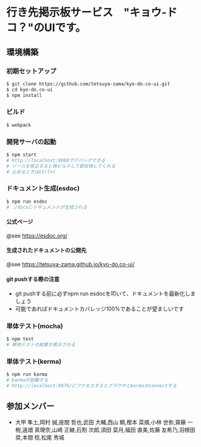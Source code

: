 # 行き先掲示板サービス　"キョウ-ドコ？"のUIです。
## 環境構築
### 初期セットアップ
```bash
$ git clone https://github.com/tetsuya-zama/kyo-do.co-ui.git
$ cd kyo-do.co-ui
$ npm install
```
### ビルド
```bash
$ webpack
```
### 開発サーバの起動
```bash
$ npm start
# http://localhost:8080でデバッグできる
# ソースを修正すると再ビルドして即反映してくれる
# 止めるときはctrl+c
```
### ドキュメント生成(esdoc)
```bash
$ npm run esdoc
# ./docsにドキュメントが生成される
```
#### 公式ページ
@see https://esdoc.org/
#### 生成されたドキュメントの公開先
@see https://tetsuya-zama.github.io/kyo-do.co-ui/
#### git pushする際の注意
* git pushする前に必ずnpm run esdocを叩いて、ドキュメントを最新化しましょう
* 可能であればドキュメントカバレッジ100%であることが望ましいです

### 単体テスト(mocha)
```bash
$ npm test
# 単体テストの結果が表示される
```
### 単体テスト(kerma)
```bash
$ npm run karma
# karmaが起動する
# http://localhost:9876/にアクセスするとブラウザとkermaがconnectする
```

## 参加メンバー
* 大甲 隼土,岡村 誠,座間 哲也,武田 大輔,西山 顯,樫本 菜摘,小林 世弥,齋藤 一樹,遠畑 真理奈,山崎 正継,石割 次郎,須田 菜月,福田 直美,佐藤 友希乃,羽根田 奨,本間 稔,松尾 秀城
